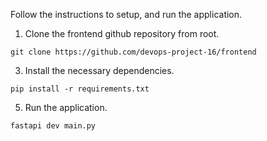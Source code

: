 Follow the instructions to setup, and run the application.
1) Clone the frontend github repository from root.
```
git clone https://github.com/devops-project-16/frontend
```
3) Install the necessary dependencies.
```
pip install -r requirements.txt
```
5) Run the application.
```
fastapi dev main.py
```
